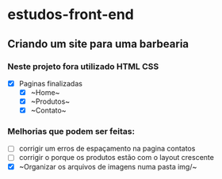 # estudos-front-end
## Criando um site para uma barbearia
### Neste projeto fora utilizado HTML CSS
- [X] Paginas finalizadas
  - [X] ~Home~
  - [X] ~Produtos~
  - [X] ~Contato~

### Melhorias que podem ser feitas:
- [ ] corrigir um erros de espaçamento na pagina contatos
- [ ] corrigir o porque os produtos estão com o layout crescente
- [X] ~Organizar os arquivos de imagens numa pasta img/~
